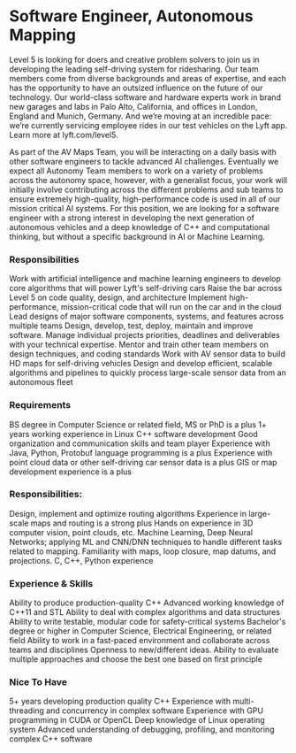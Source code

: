 # Software Engineer, Autonomous Mapping

Level 5 is looking for doers and creative problem solvers to join us in developing the leading self-driving system for ridesharing. Our team members come from diverse backgrounds and areas of expertise, and each has the opportunity to have an outsized influence on the future of our technology. Our world-class software and hardware experts work in brand new garages and labs in Palo Alto, California, and offices in London, England and Munich, Germany. And we’re moving at an incredible pace: we’re currently servicing employee rides in our test vehicles on the Lyft app. Learn more at lyft.com/level5.

As part of the AV Maps Team, you will be interacting on a daily basis with other software engineers to tackle advanced AI challenges. Eventually we expect all Autonomy Team members to work on a variety of problems across the autonomy space, however, with a generalist focus, your work will initially involve contributing across the different problems and sub teams to ensure extremely high-quality, high-performance code is used in all of our mission critical AI systems. For this position, we are looking for a software engineer with a strong interest in developing the next generation of autonomous vehicles and a deep knowledge of C++ and computational thinking, but without a specific background in AI or Machine Learning.

### Responsibilities
Work with artificial intelligence and machine learning engineers to develop core algorithms that will power Lyft's self-driving cars
Raise the bar across Level 5 on code quality, design, and architecture
Implement high-performance, mission-critical code that will run on the car and in the cloud
Lead designs of major software components, systems, and features across multiple teams
Design, develop, test, deploy, maintain and improve software.
Manage individual projects priorities, deadlines and deliverables with your technical expertise.
Mentor and train other team members on design techniques, and coding standards
Work with AV sensor data to build HD maps for self-driving vehicles
Design and develop efficient, scalable algorithms and pipelines to quickly process large-scale sensor data from an autonomous fleet

### Requirements
BS degree in Computer Science or related field, MS or PhD is a plus
1+ years working experience in Linux C++ software development
Good organization and communication skills and team player
Experience with Java, Python, Protobuf language programming is a plus
Experience with point cloud data or other self-driving car sensor data is a plus
GIS or map development experience is a plus

### Responsibilities:
Design, implement and optimize routing algorithms
Experience in large-scale maps and routing is a strong plus
Hands on experience in 3D computer vision, point clouds, etc.
Machine Learning, Deep Neural Networks; applying ML and CNN/DNN techniques to handle different tasks related to mapping.
Familiarity with maps, loop closure, map datums, and projections.
C, C++, Python experience

### Experience & Skills
Ability to produce production-quality C++
Advanced working knowledge of C++11 and STL
Ability to deal with complex algorithms and data structures
Ability to write testable, modular code for safety-critical systems
Bachelor's degree or higher in Computer Science, Electrical Engineering, or related field
Ability to work in a fast-paced environment and collaborate across teams and disciplines
Openness to new/different ideas. Ability to evaluate multiple approaches and choose the best one based on first principle

### Nice To Have
5+ years developing production quality C++
Experience with multi-threading and concurrency in complex software
Experience with GPU programming in CUDA or OpenCL
Deep knowledge of Linux operating system
Advanced understanding of debugging, profiling, and monitoring complex C++ software
